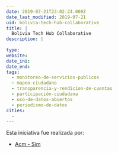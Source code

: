 ```yaml
---
date: 2019-07-21T23:02:24.000Z
date_last_modified: 2019-07-21
uid: bolivia-tech-hub-collaborative
title: |
  Bolivia Tech Hub Collaborative
description: |
  
type: 
website: 
date_ini: 
date_end: 
tags:
  - monitoreo-de-servicios-publicos
  - mapeo-ciudadano
  - transparencia-y-rendicion-de-cuentas
  - participación-ciudadana
  - uso-de-datos-abiertos
  - periodismo-de-datos
cities: 
  - 
---
```


Esta iniciativa fue realizada por:

- [Acm - Sim](/organizaciones/acm-sim)

